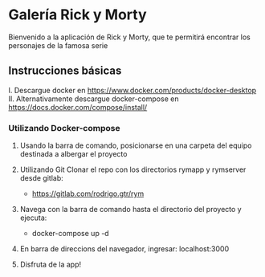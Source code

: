 # Galería Rick y Morty

Bienvenido a la aplicación de Rick y Morty, que te permitirá encontrar los personajes de la famosa serie

## Instrucciones básicas

I. Descargue docker en https://www.docker.com/products/docker-desktop
II. Alternativamente descargue docker-compose en https://docs.docker.com/compose/install/

### Utilizando Docker-compose

1. Usando la barra de comando, posicionarse en una carpeta del equipo destinada a albergar el proyecto

2. Utilizando Git Clonar el repo con los directorios rymapp y rymserver desde gitlab: 
    - https://gitlab.com/rodrigo.gtr/rym

3. Navega con la barra de comando hasta el directorio del proyecto y ejecuta:
    - docker-compose up -d
	
5. En barra de direccions del navegador, ingresar: localhost:3000

6. Disfruta de la app!

